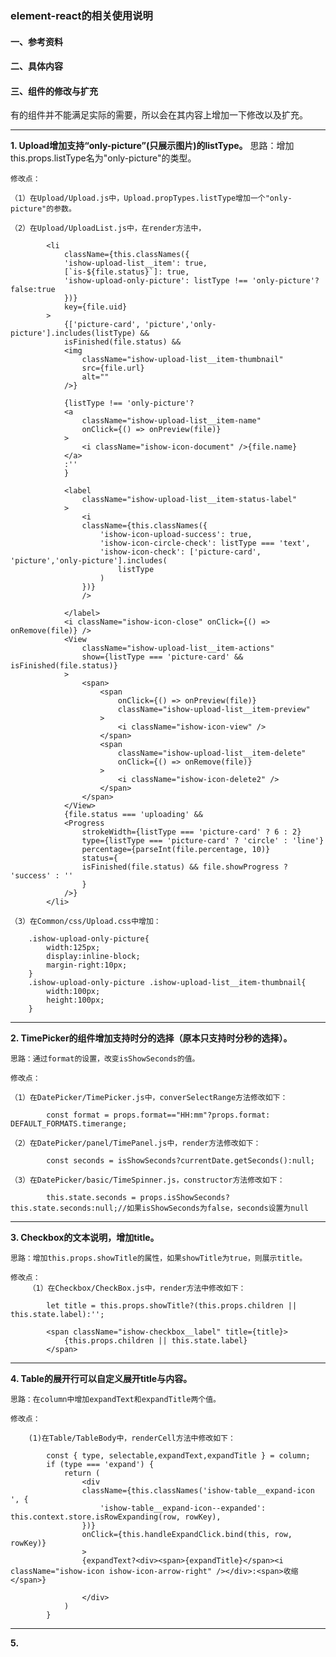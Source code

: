 ### element-react的相关使用说明

#### 一、参考资料

#### 二、具体内容
    
#### 三、组件的修改与扩充
有的组件并不能满足实际的需要，所以会在其内容上增加一下修改以及扩充。

***
**1. Upload增加支持“only-picture”(只展示图片)的listType。** 
    思路：增加this.props.listType名为"only-picture"的类型。

    修改点：

    （1）在Upload/Upload.js中，Upload.propTypes.listType增加一个"only-picture"的参数。

    （2）在Upload/UploadList.js中，在render方法中，

            <li
                className={this.classNames({
                'ishow-upload-list__item': true,
                [`is-${file.status}`]: true,
                'ishow-upload-only-picture': listType !== 'only-picture'?false:true
                })}
                key={file.uid}
            >
                {['picture-card', 'picture','only-picture'].includes(listType) &&
                isFinished(file.status) &&
                <img
                    className="ishow-upload-list__item-thumbnail"
                    src={file.url}
                    alt=""
                />}

                {listType !== 'only-picture'?
                <a
                    className="ishow-upload-list__item-name"
                    onClick={() => onPreview(file)}
                >
                    <i className="ishow-icon-document" />{file.name}
                </a>
                :''
                }
                
                <label
                    className="ishow-upload-list__item-status-label"
                >
                    <i
                    className={this.classNames({
                        'ishow-icon-upload-success': true,
                        'ishow-icon-circle-check': listType === 'text',
                        'ishow-icon-check': ['picture-card', 'picture','only-picture'].includes(
                            listType
                        )
                    })}
                    />

                </label>
                <i className="ishow-icon-close" onClick={() => onRemove(file)} />
                <View
                    className="ishow-upload-list__item-actions"
                    show={listType === 'picture-card' && isFinished(file.status)}
                >
                    <span>
                        <span
                            onClick={() => onPreview(file)}
                            className="ishow-upload-list__item-preview"
                        >
                            <i className="ishow-icon-view" />
                        </span>
                        <span
                            className="ishow-upload-list__item-delete"
                            onClick={() => onRemove(file)}
                        >
                            <i className="ishow-icon-delete2" />
                        </span>
                    </span>
                </View>
                {file.status === 'uploading' &&
                <Progress
                    strokeWidth={listType === 'picture-card' ? 6 : 2}
                    type={listType === 'picture-card' ? 'circle' : 'line'}
                    percentage={parseInt(file.percentage, 10)}
                    status={
                    isFinished(file.status) && file.showProgress ? 'success' : ''
                    }
                />}
            </li>

    （3）在Common/css/Upload.css中增加：

        .ishow-upload-only-picture{
            width:125px;
            display:inline-block;
            margin-right:10px;
        }
        .ishow-upload-only-picture .ishow-upload-list__item-thumbnail{
            width:100px;
            height:100px;
        }

***
**2. TimePicker的组件增加支持时分的选择（原本只支持时分秒的选择）。**
    
    思路：通过format的设置，改变isShowSeconds的值。

    修改点：

    （1）在DatePicker/TimePicker.js中，converSelectRange方法修改如下：

            const format = props.format=="HH:mm"?props.format: DEFAULT_FORMATS.timerange;

    （2）在DatePicker/panel/TimePanel.js中，render方法修改如下：

            const seconds = isShowSeconds?currentDate.getSeconds():null;

    （3）在DatePicker/basic/TimeSpinner.js，constructor方法修改如下：

            this.state.seconds = props.isShowSeconds?this.state.seconds:null;//如果isShowSeconds为false，seconds设置为null

***
**3. Checkbox的文本说明，增加title。**

    思路：增加this.props.showTitle的属性，如果showTitle为true，则展示title。

    修改点：
        （1）在Checkbox/CheckBox.js中，render方法中修改如下：
    
            let title = this.props.showTitle?(this.props.children || this.state.label):'';

            <span className="ishow-checkbox__label" title={title}>
                {this.props.children || this.state.label}
            </span>

***
**4. Table的展开行可以自定义展开title与内容。**

    思路：在column中增加expandText和expandTitle两个值。

    修改点：

        (1)在Table/TableBody中，renderCell方法中修改如下：

            const { type, selectable,expandText,expandTitle } = column;
            if (type === 'expand') {
                return (
                    <div
                    className={this.classNames('ishow-table__expand-icon ', {
                        'ishow-table__expand-icon--expanded': this.context.store.isRowExpanding(row, rowKey),
                    })}
                    onClick={this.handleExpandClick.bind(this, row, rowKey)}
                    >
                    {expandText?<div><span>{expandTitle}</span><i className="ishow-icon ishow-icon-arrow-right" /></div>:<span>收缩</span>}
                        
                    </div>
                )
            }


***
**5.**